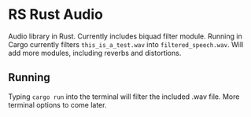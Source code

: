 # RS Rust Audio
Audio library in Rust. Currently includes biquad filter module. Running in Cargo currently filters `this_is_a_test.wav` into `filtered_speech.wav`. Will add more modules, including reverbs and distortions.

## Running
Typing `cargo run` into the terminal will filter the included .wav file. More terminal options to come later.